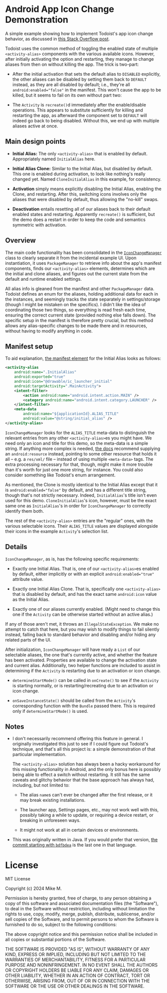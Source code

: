 # Android App Icon Change Demonstration

A simple example showing how to implement Todoist's app icon change behavior, as
discussed in [this Stack Overflow post][SO-post].

Todoist uses the common method of toggling the enabled state of multiple
`<activity-alias>` components with the various available icons. However, after
initially activating the option and restarting, they manage to change aliases
from then on without killing the app. The trick is two-part:

- After the initial activation that sets the default alias to `DISABLED`
  explicitly, the other aliases can be disabled by setting them back to
  `DEFAULT` instead, as they are all disabled by default; i.e., they're all
  `android:enabled="false"` in the manifest. This won't cause the app to be
  killed, but it seems to fail on its own without part two:

- The `Activity` is `recreate()`d immediately after the enable/disable
  operations. This appears to substitute sufficiently for killing and restarting
  the app, as afterward the component set to `DEFAULT` will indeed go back to
  being disabled. Without this, we end up with multiple aliases active at once.

## Main design points

- **Initial Alias:** The only `<activity-alias>` that is enabled by default.
  Appropriately named `InitialAlias` here.

- **Initial Alias Clone:** Similar to the Initial Alias, but disabled by
  default. This one is enabled during activation, to look like nothing's really
  changed yet. Named `CloneInitialAlias` in this example, for consistency.

- **Activation** simply means explicitly disabling the Initial Alias, enabling
  the Clone, and restarting. After this, switching icons involves only the
  aliases that were disabled by default, thus allowing the "no-kill" swaps.

- **Deactivation** entails resetting all of our aliases back to their default
  enabled states and restarting. Apparently `recreate()` is sufficient, but the
  demo does a restart in order to keep the code and semantics symmetric with
  activation.

## Overview

The main code functionality has been consolidated in the
[`IconChangeManager`][IconChangeManager] class to clearly separate it from the
incidental example UI. Upon instantiation, it uses `PackageManager` to retrieve
info about the app's manifest components, finds our `<activity-alias>` elements,
determines which are the initial and clone aliases, and figures out the current
state from the default and runtime enabled settings.

All alias info is gleaned from the manifest and other `PackageManager` data.
Todoist defines an enum for the aliases, holding additional data for each in the
instances, and seemingly tracks the state separately in settings/storage (though
I might be mistaken on the specifics). I didn't like the idea of coordinating
those two things, so everything is read fresh each time, ensuring the correct
current state (provided nothing else falls down). The specific setup in the
manifest is therefore pretty crucial, but this method allows any alias-specific
changes to be made there and in resources, without having to modify anything in
code.

## Manifest setup

To aid explanation, [the manifest element][manifest] for the Initial Alias looks
as follows:

```xml
<activity-alias
    android:name=".InitialAlias"
    android:exported="true"
    android:icon="@drawable/ic_launcher_initial"
    android:targetActivity=".MainActivity">
    <intent-filter>
        <action android:name="android.intent.action.MAIN" />
        <category android:name="android.intent.category.LAUNCHER" />
    </intent-filter>
    <meta-data
        android:name="${applicationId}.ALIAS_TITLE"
        android:value="@string/initial_alias" />
</activity-alias>
```

`IconChangeManager` looks for the `ALIAS_TITLE` meta-data to distinguish the
relevant entries from any other `<activity-alias>`es you might have. We need
only an icon and title for this demo, so the meta-data is a simple string. If
anything more complex is needed, [the docs][metadata-docs] recommend supplying
an `android:resource` instead, pointing to some other resource that holds it all
– e.g. a `res/xml/` file – instead of using multiple `<meta-data>` tags. The
extra processing necessary for that, though, might make it more trouble than
it's worth for just one more string, for instance. You could also consider
something like Todoist's enum arrangement.

As mentioned, the Clone is mostly identical to the Initial Alias except that it
is `android:enabled="false"` by default, and has a different title string,
though that's not strictly necessary. Indeed, `InitialAlias`'s title isn't even
used for this demo. `CloneInitialAlias`'s icon, however, must be the exact same
one as `InitialAlias`'s in order for `IconChangeManager` to correctly identify
them both.

The rest of the `<activity-alias>` entries are the "regular" ones, with the
various selectable icons. Their `ALIAS_TITLE` values are displayed alongside
their icons in the example `Activity`'s selection list.

## Details

`IconChangeManager`, as is, has the following specific requirements:

- Exactly one Initial Alias. That is, one of our `<activity-alias>`es enabled by
  default, either implicitly or with an explicit `android:enabled="true"`
  attribute value.

- Exactly one Initial Alias Clone. That is, specifically one `<activity-alias>`
  that is disabled by default, and has the exact same `android:icon` value as
  the Initial Alias.

- Exactly one of our aliases currently enabled. (Might need to change this one
  if the `Activity` can be otherwise started without an active alias.)

If any of those aren't met, it throws an `IllegalStateException`. We make no
attempt to catch that here, but you may wish to modify things to fail silently
instead, falling back to standard behavior and disabling and/or hiding any
related parts of the UI.

After initialization, `IconChangeManager` will have ready a `List` of our
selectable aliases, the one that's currently active, and whether the feature has
been activated. Properties are available to change the activation state and
current alias. Additionally, two helper functions are included to assist in
determining if the `Activity` is restarting due to an activation or icon change.

- `determineStartMode()` can be called in `onCreate()` to see if the `Activity`
  is starting normally, or is restarting/recreating due to an activation or icon
  change.

- `onSaveInstanceState()` should be called from the `Activity`'s corresponding
  function with the `Bundle` passed there. This is required only if
  `determineStartMode()` is used.

## Notes

- I don't necessarily recommend offering this feature in general. I originally
  investigated this just to see if I could figure out Todoist's technique, and
  that's all this project is: a simple demonstration of that particular
  implementation.

  The `<activity-alias>` solution has always been a hacky workaround for this
  missing functionality in Android, and the only bonus here is possibly being
  able to effect a switch without restarting. It still has the same caveats and
  glitchy behavior that the base approach has always had, including, but not
  limited to:

  - The alias `name`s can't ever be changed after the first release, or it may
    break existing installations.

  - The launcher app, Settings pages, etc., may not work well with this,
    possibly taking a while to update, or requiring a device restart, or
    breaking in unforeseen ways.

  - It might not work at all in certain devices or environments.

- This was originally written in Java. If you would prefer that version, [the
  commit starting with `bdfbdea`][commit] is the last one in that language.

# License

MIT License

Copyright (c) 2024 Mike M.

Permission is hereby granted, free of charge, to any person obtaining a copy of
this software and associated documentation files (the "Software"), to deal in
the Software without restriction, including without limitation the rights to
use, copy, modify, merge, publish, distribute, sublicense, and/or sell copies of
the Software, and to permit persons to whom the Software is furnished to do so,
subject to the following conditions:

The above copyright notice and this permission notice shall be included in all
copies or substantial portions of the Software.

THE SOFTWARE IS PROVIDED "AS IS", WITHOUT WARRANTY OF ANY KIND, EXPRESS OR
IMPLIED, INCLUDING BUT NOT LIMITED TO THE WARRANTIES OF MERCHANTABILITY, FITNESS
FOR A PARTICULAR PURPOSE AND NONINFRINGEMENT. IN NO EVENT SHALL THE AUTHORS OR
COPYRIGHT HOLDERS BE LIABLE FOR ANY CLAIM, DAMAGES OR OTHER LIABILITY, WHETHER
IN AN ACTION OF CONTRACT, TORT OR OTHERWISE, ARISING FROM, OUT OF OR IN
CONNECTION WITH THE SOFTWARE OR THE USE OR OTHER DEALINGS IN THE SOFTWARE.


  [SO-post]: https://stackoverflow.com/q/68576022

  [IconChangeManager]: app/src/main/kotlin/com/gonodono/appiconchangedemo/IconChangeManager.kt

  [manifest]: app/src/main/AndroidManifest.xml#L18

  [metadata-docs]: https://developer.android.com/guide/topics/manifest/meta-data-element

  [commit]: https://github.com/gonodono/app-icon-change-demo/commits/bdfbdea621f32ab4a39696da12b4267ea64682b5/